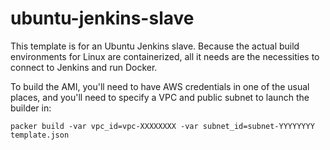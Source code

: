 # ubuntu-jenkins-slave

This template is for an Ubuntu Jenkins slave. Because the actual build environments for Linux are containerized, all it needs are the necessities to connect to Jenkins and run Docker.

To build the AMI, you'll need to have AWS credentials in one of the usual places, and you'll need to specify a VPC and public subnet to launch the builder in:

`packer build -var vpc_id=vpc-XXXXXXXX -var subnet_id=subnet-YYYYYYYY template.json`
